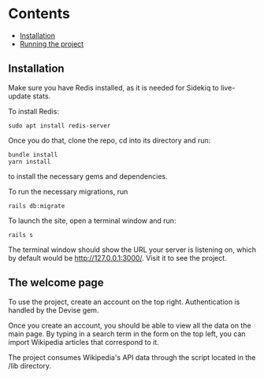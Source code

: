 
# Contents  


- [Installation](#install)  
- [Running the project](#running)


<a name="install"/>

## Installation

Make sure you have Redis installed, as it is needed for Sidekiq to live-update stats.

To install Redis:
```
sudo apt install redis-server
```

Once you do that, clone the repo, cd into its directory and run:
```
bundle install
yarn install
```
to install the necessary gems and dependencies. 

To run the necessary migrations, run 
```
rails db:migrate
```

To launch the site, open a terminal window and run:
```
rails s
```
The terminal window should show the URL your server is listening on, which by default would be http://127.0.0.1:3000/. Visit it to see the project.


<a name="running"/>

## The welcome page

To use the project, create an account on the top right. Authentication is handled by the Devise gem.

Once you create an account, you should be able to view all the data on the main page.
By typing in a search term in the form on the top left, you
can import Wikipedia articles that correspond to it.

The project consumes Wikipedia's API data through the script located
in the /lib directory.
